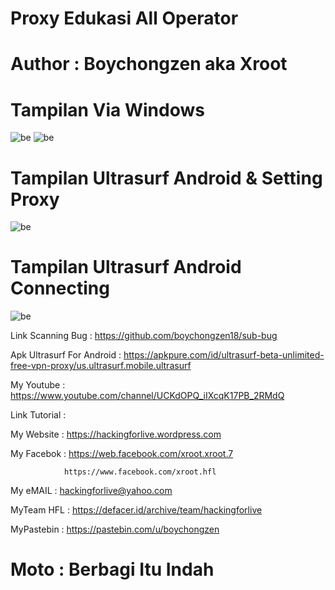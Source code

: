 # Proxy Edukasi All Operator

# Author : Boychongzen aka Xroot


# Tampilan Via Windows
![be](https://raw.githubusercontent.com/boychongzen18/proxy-edukasi/master/scanning.jpg)
![be](https://raw.githubusercontent.com/boychongzen18/proxy-edukasi/master/web.jpg)

# Tampilan Ultrasurf Android & Setting Proxy
![be](https://raw.githubusercontent.com/boychongzen18/proxy-edukasi/master/ultrasurf.jpg)
# Tampilan Ultrasurf Android Connecting
![be](https://raw.githubusercontent.com/boychongzen18/proxy-edukasi/master/konek.jpg)

Link Scanning Bug : https://github.com/boychongzen18/sub-bug

Apk Ultrasurf For Android : https://apkpure.com/id/ultrasurf-beta-unlimited-free-vpn-proxy/us.ultrasurf.mobile.ultrasurf


My Youtube    : https://www.youtube.com/channel/UCKdOPQ_iIXcqK17PB_2RMdQ

Link Tutorial : 

My Website    : https://hackingforlive.wordpress.com

My Facebok    : https://web.facebook.com/xroot.xroot.7

                https://www.facebook.com/xroot.hfl

My eMAIL      : hackingforlive@yahoo.com

MyTeam HFL    : https://defacer.id/archive/team/hackingforlive

MyPastebin     : https://pastebin.com/u/boychongzen

# Moto : Berbagi Itu Indah
